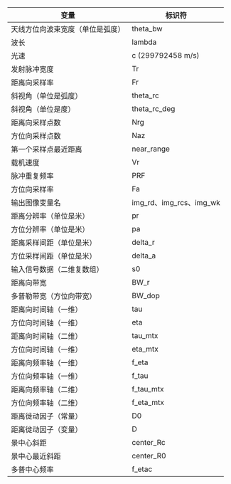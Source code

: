 | 变量                             | 标识符                  |
| -------------------------------- | ----------------------- |
| 天线方位向波束宽度（单位是弧度） | theta_bw                |
| 波长                             | lambda                  |
| 光速                             | c (299792458 m/s)       |
| 发射脉冲宽度                     | Tr                      |
| 距离向采样率                     | Fr                      |
| 斜视角（单位是弧度）             | theta_rc                |
| 斜视角（单位是度）               | theta_rc_deg            |
| 距离向采样点数                   | Nrg                     |
| 方位向采样点数                   | Naz                     |
| 第一个采样点最近距离             | near_range              |
| 载机速度                         | Vr                      |
| 脉冲重复频率                     | PRF                     |
| 方位向采样率                     | Fa                      |
| 输出图像变量名                   | img_rd、img_rcs、img_wk |
| 距离分辨率（单位是米）           | pr                      |
| 方位分辨率（单位是米）           | pa                      |
| 距离采样间距（单位是米）         | delta_r                 |
| 方位采样间距（单位是米）         | delta_a                 |
| 输入信号数据（二维复数组）       | s0                      |
| 距离向带宽                       | BW_r                    |
| 多普勒带宽（方位向带宽）         | BW_dop                  |
| 距离向时间轴（一维）             | tau                     |
| 方位向时间轴（一维）             | eta                     |
| 距离向时间轴（二维）             | tau_mtx                 |
| 方位向时间轴（一维）             | eta_mtx                 |
| 距离向频率轴（一维）             | f_eta                   |
| 方位向频率轴（一维）             | f_tau                   |
| 距离向频率轴（二维）             | f_tau_mtx               |
| 方位向频率轴（二维）             | f_eta_mtx               |
| 距离徙动因子（常量）             | D0                      |
| 距离徙动因子（变量）             | D                       |
| 景中心斜距                       | center_Rc               |
| 景中心最近斜距                   | center_R0               |
| 多普中心频率                     | f_etac                  |

